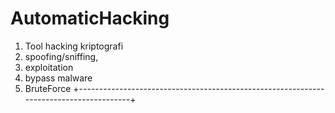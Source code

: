 # AutomaticHacking
1. Tool hacking kriptografi
2. spoofing/sniffing,
3. exploitation
4. bypass malware
5. BruteForce
+---------------------------------------------------------------------------------------+
